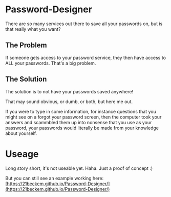 # Password-Designer
There are so many services out there to save all your passwords on, but is that really what you want?

## The Problem
If someone gets access to your password service, they then have access to ALL your passwords. That's a big problem.

## The Solution
The solution is to not have your passwords saved anywhere!

That may sound obvious, or dumb, or both, but here me out.

If you were to type in some information, for instance questions that you might see on a forgot your password screen, then the computer took your answers and scammbled them up into nonsense that you use as your password, your passwords would literally be made from your knowledge about yourself.

# Useage
Long story short, it's not useable yet. Haha. Just a proof of concept :)

But you can still see an example working here: [https://21beckem.github.io/Password-Designer/](https://21beckem.github.io/Password-Designer/)
